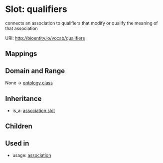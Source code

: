 # Slot: qualifiers


connects an association to qualifiers that modify or qualify the meaning of that association

URI: http://bioentity.io/vocab/qualifiers
## Mappings

## Domain and Range

None -> [ontology class](OntologyClass.md)
## Inheritance

 *  is_a: [association slot](association_slot.md)
## Children

## Used in

 *  usage: [association](Association.md)
